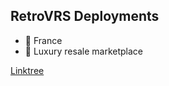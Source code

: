 ## RetroVRS Deployments 

- 📍 France
- 👜 Luxury resale marketplace

[Linktree](https://linktr.ee/retrovrs)

